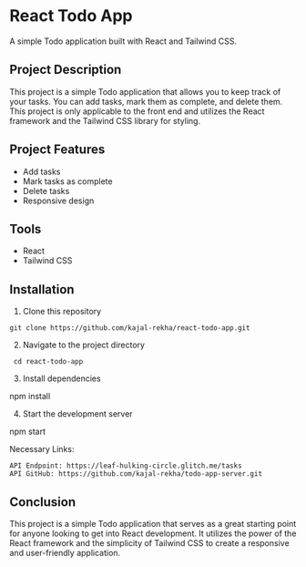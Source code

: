 # React Todo App

A simple Todo application built with React and Tailwind CSS.

## Project Description

This project is a simple Todo application that allows you to keep track of your tasks. You can add tasks, mark them as complete, and delete them. This project is only applicable to the front end and utilizes the React framework and the Tailwind CSS library for styling.

## Project Features

- Add tasks
- Mark tasks as complete
- Delete tasks
- Responsive design

## Tools

- React
- Tailwind CSS

## Installation

1. Clone this repository

`
git clone https://github.com/kajal-rekha/react-todo-app.git
`

2. Navigate to the project directory

`
cd react-todo-app`


3. Install dependencies


npm install

4. Start the development server

npm start

Necessary Links:

    API Endpoint: https://leaf-hulking-circle.glitch.me/tasks
    API GitHub: https://github.com/kajal-rekha/todo-app-server.git


## Conclusion

This project is a simple Todo application that serves as a great starting point for anyone looking to get into React development. It utilizes the power of the React framework and the simplicity of Tailwind CSS to create a responsive and user-friendly application.
